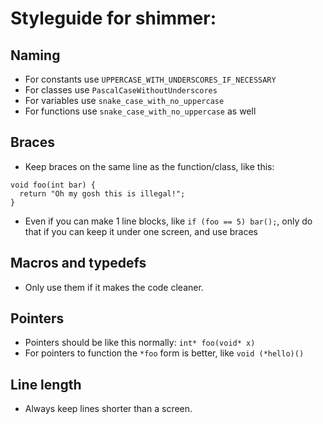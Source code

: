 # Styleguide for shimmer:
## Naming
* For constants use `UPPERCASE_WITH_UNDERSCORES_IF_NECESSARY`
* For classes use `PascalCaseWithoutUnderscores`
* For variables use `snake_case_with_no_uppercase`
* For functions use `snake_case_with_no_uppercase` as well
## Braces
* Keep braces on the same line as the function/class, like this:
```
void foo(int bar) {
  return "Oh my gosh this is illegal!";
}
```
* Even if you can make 1 line blocks, like `if (foo == 5) bar();`,
  only do that if you can keep it under one screen, and use braces
## Macros and typedefs
* Only use them if it makes the code cleaner.
## Pointers
* Pointers should be like this normally: ```int* foo(void* x)```
* For pointers to function the ```*foo``` form is better, like ```void (*hello)()```
## Line length
* Always keep lines shorter than a screen.
